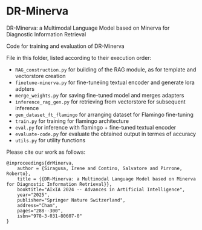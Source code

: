 # DR-Minerva
DR-Minerva: a Multimodal Language Model based on Minerva for Diagnostic Information Retrieval

Code for training and evaluation of DR-Minerva 

File in this folder, listed according to their execution order:

- `RAG_construction.py` for building of the RAG module, as for template and vectorstore creation 
- `finetune-minerva.py` for fine-tuneìing textual encoder and generate lora adpters
- `merge_weights.py` for saving fine-tuned model and merges adapters
- `inference_rag_gen.py` for retrieving from vectorstore for subsequent inference
- `gen_dataset_ft_flamingo` for arranging dataset for Flamingo fine-tuning
- `train.py` for training for flamingo architecture
- `eval.py` for inference with flamingo + fine-tuned textual encoder
- `evaluate-code.py` for evaluate the obtained output in termes of accuracy
- `utils.py` for utility functions

Please cite our work as follows:

```
@inproceedings{drMinerva,
    author = {Siragusa, Irene and Contino, Salvatore and Pirrone, Roberto},
    title = {{DR-Minerva: a Multimodal Language Model based on Minerva for Diagnostic Information Retrieval}},
    booktitle="AIxIA 2024 -- Advances in Artificial Intelligence",
    year="2025",
    publisher="Springer Nature Switzerland",
    address="Cham",
    pages="288--300",
    isbn="978-3-031-80607-0"
}
```
